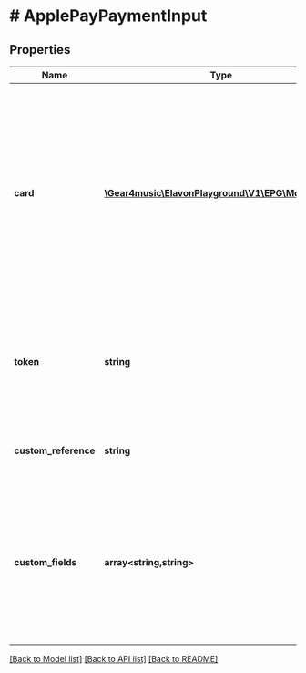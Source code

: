 # # ApplePayPaymentInput

## Properties

Name | Type | Description | Notes
------------ | ------------- | ------------- | -------------
**card** | [**\Gear4music\ElavonPlayground\V1\EPG\Model\Card**](Card.md) | Only the Contact billTo info can be provided alongside the token. This is optional, but it does provide a more complete response with the decrypted Apple Pay payment info. | [optional]
**token** | **string** | The Apple transaction id, encrypted payment data and data elements used for decryption. | [optional]
**custom_reference** | **string** | Optional reference provided by the merchant | [optional]
**custom_fields** | **array<string,string>** | Custom fields, an object containing arbitrary string values.  Field names and values must not exceed 64 and 1024 characters, respectively. | [optional]

[[Back to Model list]](../../README.md#models) [[Back to API list]](../../README.md#endpoints) [[Back to README]](../../README.md)
